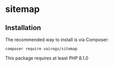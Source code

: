 # sitemap

Installation
------------

The recommended way to install is via Composer:

```
composer require vairogs/sitemap
```

This package requires at least PHP 8.1.0
